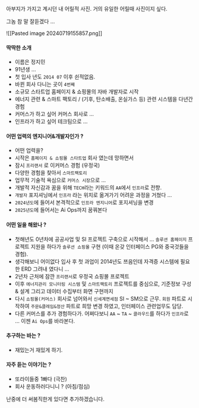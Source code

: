 아부지가 가지고 계시던 내 어릴적 사진. 거의 유일한 어릴때 사진이지 싶다.

그놈 참 말 잘듣겠다 ...

![[Pasted image 20240719155857.png]]

#### 딱딱한 소개

- 이름은 정지민
- 91년생 ...
- 첫 입사 년도 `2014 07` 이후 쉰적없음.
- 바뀐 회사 다니는 곳이 `4번째`
- 소규모 스타트업 홈페이지 & 쇼핑몰의 자바 개발자로 시작
- 에너지 관련 & 스마트 팩토리 / (기후, 탄소배출, 온실가스 등) 관련 시스템을 다년간 경험
- 커머스가 하고 싶어 커머스 회사로 ...
- 인프라가 하고 싶어 테크팀으로 ...

#### 어떤 업력의 엔지니어&개발자인가 ?

- 어떤 업력을?
- 시작은 `홈페이지 & 쇼핑몰 스타트업` 회사 였는데 망하면서
- 잠시 `프리랜서` 로 이커머스 경험 (우정국)
- 다양한 경험을 찾아서 `스마트팩토리`
- 업무적 기술적 욕심으로 `커머스 시장`으로 ...
- 개발적 자신감과 꿈을 위해 `TECH`라는 키워드의 `AA`에서 `인프라`로 전향.
- `개발자` 포지셔닝에서 `인프라` 라는 위치로 옮겨가기 어려운 과정을 거쳤다 ...
- `2024년도`에 들어서 본격적으로 `인프라 엔지니어`로 포지셔닝을 변경
- `2025년도`에 들어서는 Ai Ops까지 꿈꿔본다

#### 어떤 일을 해왔나 ?

- 첫해년도 0년차에 공공사업 및 SI 프로젝트 구축으로 시작해서 ... `솔루션 홈페이지` 프로젝트 지원을 하다가 `솔루션 쇼핑몰` 구현 (이때 온갖 인터페이스 PG와 중국것들을 경험).
- 생각해보니 어이없다 입사 후 첫 과업이 2014년도 쯔음인데 자격증 시스템에 필요한 ERD 그려내 였다니 ...
- 2년차 근처에 잠깐 `프리랜서`로 우정국 쇼핑몰 프로젝트
- 이후 `에너지관리 모니터링 시스템` 및 `스마트팩토리` 프로젝트를 중심으로, 기준정보 구성 & 설계 그리고 데이터 수집부터 화면 구현까지
- 다시 `쇼핑몰(커머스)` 회사로 넘어와서 `신세계면세점` SI ~ SM으로 근무. `회원` 파트로 시작하여 `주문&클레임&정산` 파트로 희망 변경 하였고, 인터페이스 관련업무도 담당.
- 다른 커머스를 추가 경험하다가. 어쩌다보니 `AA` ~ `TA` ~ `클라우드`를 하다가 `인프라`로 ... 이젠 `Ai Ops`를 바라본다.

#### 추구하는 바는 ?

- 재밌는거 재밌게 하기.

#### 자주 듣는 이야기는 ?

- 또라이들중 1빠다 (극찬)
- 회사 운동하러다니니 ? (아침/점심) 

난중에 더 써봄직한게 있다면 추가하겠습니다.

